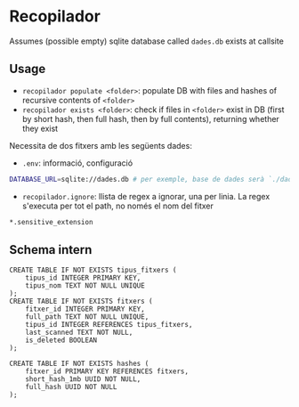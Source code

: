 # Recopilador

Assumes (possible empty) sqlite database called `dades.db` exists at callsite

## Usage
- `recopilador populate <folder>`: populate DB with files and hashes of recursive contents of `<folder>`
- `recopilador exists <folder>`: check if files in `<folder>` exist in DB (first by short hash, then full hash, then by full contents), returning whether they exist

Necessita de dos fitxers amb les següents dades:
- `.env`: informació, configuració
```sh
DATABASE_URL=sqlite://dades.db # per exemple, base de dades serà `./dades.db`
```
- `recopilador.ignore`: llista de regex a ignorar, una per linia. La regex s'executa per tot el path, no només el nom del fitxer
```sh
*.sensitive_extension
```

## Schema intern
```
CREATE TABLE IF NOT EXISTS tipus_fitxers (
    tipus_id INTEGER PRIMARY KEY,
    tipus_nom TEXT NOT NULL UNIQUE
);
CREATE TABLE IF NOT EXISTS fitxers (
    fitxer_id INTEGER PRIMARY KEY,
    full_path TEXT NOT NULL UNIQUE,
    tipus_id INTEGER REFERENCES tipus_fitxers,
    last_scanned TEXT NOT NULL,
    is_deleted BOOLEAN
);

CREATE TABLE IF NOT EXISTS hashes (
    fitxer_id PRIMARY KEY REFERENCES fitxers,
    short_hash_1mb UUID NOT NULL,
    full_hash UUID NOT NULL
);
```
